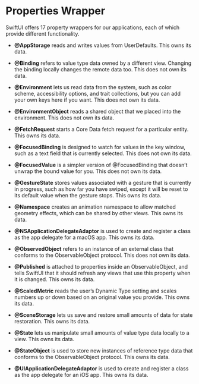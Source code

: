 # Properties Wrapper

SwiftUI offers 17 property wrappers for our applications, each of which provide different functionality.

- **@AppStorage** reads and writes values from UserDefaults. This owns its data.

- **@Binding** refers to value type data owned by a different view. Changing the binding locally changes the remote data too. This does not own its data.

- **@Environment** lets us read data from the system, such as color scheme, accessibility options, and trait collections, but you can add your own keys here if you want. This does not own its data.

- **@EnvironmentObject** reads a shared object that we placed into the environment. This does not own its data.

- **@FetchRequest** starts a Core Data fetch request for a particular entity. This owns its data.

- **@FocusedBinding** is designed to watch for values in the key window, such as a text field that is currently selected. This does not own its data.

- **@FocusedValue** is a simpler version of @FocusedBinding that doesn’t unwrap the bound value for you. This does not own its data.

- **@GestureState** stores values associated with a gesture that is currently in progress, such as how far you have swiped, except it will be reset to its default value when the gesture stops. This owns its data.

- **@Namespace** creates an animation namespace to allow matched geometry effects, which can be shared by other views. This owns its data.

- **@NSApplicationDelegateAdaptor** is used to create and register a class as the app delegate for a macOS app. This owns its data.

- **@ObservedObject** refers to an instance of an external class that conforms to the ObservableObject protocol. This does not own its data. 

- **@Published** is attached to properties inside an ObservableObject, and tells SwiftUI that it should refresh any views that use this property when it is changed. This owns its data. 

- **@ScaledMetric** reads the user’s Dynamic Type setting and scales numbers up or down based on an original value you provide. This owns its data.

- **@SceneStorage** lets us save and restore small amounts of data for state restoration. This owns its data.

- **@State** lets us manipulate small amounts of value type data locally to a view. This owns its data.

- **@StateObject** is used to store new instances of reference type data that conforms to the ObservableObject protocol. This owns its data.

- **@UIApplicationDelegateAdaptor** is used to create and register a class as the app delegate for an iOS app. This owns its data.